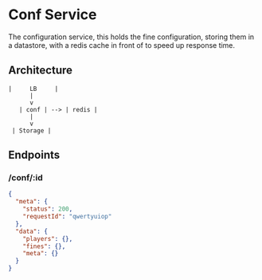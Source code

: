 # Conf Service

The configuration service, this holds the fine configuration, storing them in a datastore, with a redis
cache in front of to speed up response time.

## Architecture

```shell
|     LB     |
      |
      v
   | conf | --> | redis |
      |
      v
 | Storage |
```

## Endpoints

### /conf/:id

```json
{
  "meta": {
    "status": 200,
    "requestId": "qwertyuiop"
  },
  "data": {
    "players": {},
    "fines": {},
    "meta": {}
  }
}
```
